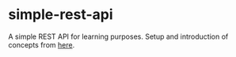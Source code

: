 # simple-rest-api
A simple REST API for learning purposes.
Setup and introduction of concepts from [here](https://medium.com/swlh/how-to-rest-api-a-tale-of-node-js-express-and-typescript-77bc598b280c).
